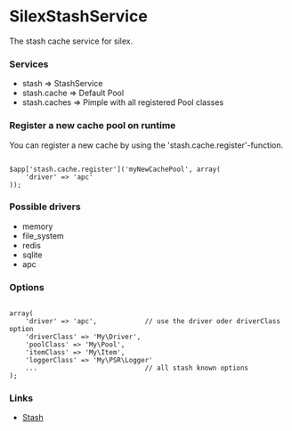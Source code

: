 SilexStashService
=================

The stash cache service for silex.


### Services

- stash => StashService
- stash.cache => Default Pool
- stash.caches => Pimple with all registered Pool classes



### Register a new cache pool on runtime

You can register a new cache by using the 'stash.cache.register'-function.

<pre><code>
$app['stash.cache.register']('myNewCachePool', array(
    'driver' => 'apc'
));
</code></pre>


### Possible drivers

- memory
- file_system
- redis
- sqlite
- apc



### Options

<pre><code>
array(
    'driver' => 'apc',            // use the driver oder driverClass option
    'driverClass' => 'My\Driver',
    'poolClass' => 'My\Pool',
    'itemClass' => 'My\Item',
    'loggerClass' => 'My\PSR\Logger'
    ...                           // all stash known options
);
</code></pre>


### Links

 - [Stash](http://www.stashphp.com/index.html)